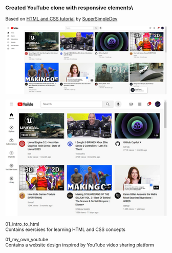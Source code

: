 ### Created YouTube clone with responsive elements\
Based on [HTML and CSS tutorial](https://youtu.be/G3e-cpL7ofc) by [SuperSimpleDev](https://www.youtube.com/@SuperSimpleDev)

![Example 1](1_html_css/finished_website_images/youtube_clone_example_1.jpg)

![Example 2](1_html_css/finished_website_images/youtube_clone_example_2.jpg)

01_intro_to_html\
Contains exercises for learning HTML and CSS concepts

01_my_own_youtube\
Contains a website design inspired by YouTube video sharing platform
